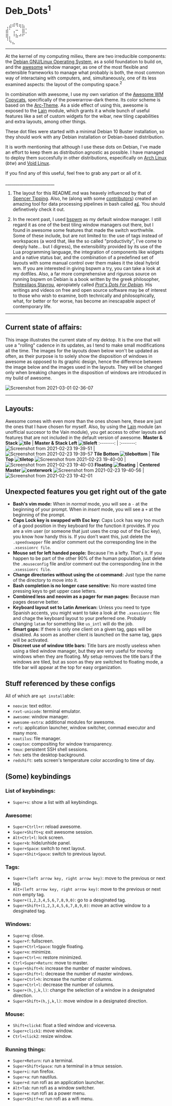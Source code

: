 # Deb_Dots<sup>1</sup> 
⢀⣴⠾⠻⢶⣦⠀  
⣾⠁⢠⠒⠀⣿⡁  
⢿⡄⠘⠷⠚⠋⠀  
⠈⠳⣄⠀⠀⠀
   
---     

At the kernel of my computing milieu, there are two irreducible components: the [Debian GNU/Linux Operating System](https://www.debian.org/), as a solid foundation to build on, and the [awesome](https://awesomewm.org/) window manager, as one of the most flexible and extensible frameworks to manage what probably is both, the most common way of interactaing with computers, and, simultaneously, one of its less examined aspects: the layout of the computing space.<sup>2</sup> 

In combination with awesome, I use my own variation of the [Awesome WM Copycats](https://github.com/lcpz/awesome-copycats), specifically of the powerarrow-dark theme. Its color scheme is based on the [Arc-Theme](https://github.com/horst3180/Arc-theme). As a side effect of using this, awesome is exposed to the [Lain](https://github.com/lcpz/lain/tree/33c0e0c2360a04fcc6f51bccb0ad2a7a9e9c07b3) module, which grants it a whole bunch of useful features like a set of custom widgets for the wibar, new tiling capabilities and extra layouts, among other things.
 
   These dot files were started with a minimal Debian 10 Buster installation, so they should work with any Debian installation or Debian-based distribution. 
     
   It is worth mentioning that although I use these dots on Debian, I've made an effort to keep them as distribution agnostic as possible. I have managed to deploy them succesfully in other distributions, especifically on [Arch Linux](https://archlinux.org/) (_btw_) and [Void Linux](https://voidlinux.org/). 

   If you find any of this useful, feel free to grab any part or all of it.
   
   \_\_\_\_\_\_\_\_\_\_\_\_\_\_\_\_\_\_\_\_\_\_\_\_
1.  The layout for this README.md was heavely influenced by that of [Spencer Tipping](https://github.com/spencertipping/dotfiles). Also, he (along with some [contributors](https://github.com/spencertipping/ni/graphs/contributors)) created an amazing tool for data processing pipelines in bash called [**_`ni`_**](https://github.com/spencertipping/ni). You should definetively check it out.

2. In the recent past, I used [bspwm](https://github.com/baskerville/bspwm) as my default window manager. I still regard it as one of the best tiling window managers out there, but I found in awesome some features that made the switch worthwhile. Some of these include, but are not limited to: the use of tags instead of workspaces (a word that, like the so called "productivity", I've come to deeply hate... but I digress), the extensibility provided by its use of the Lua programming language, the integration of components like widgets and a native status bar, and the combination of a predefined set of layouts with some manual control over them makes it the ideal hybrid wm. If you are interested in giving bspwm a try, you can take a look at my dotfiles. Also, a far more comprehensive and rigurous source on running bspwm on Debian is a book written by the greek philosopher, [Protesilaos Stavrou](https://protesilaos.com/), apropiately called _[Prot's Dots For Debian](https://protesilaos.com/pdfd/)_. His writings and videos on free and open source software may be of interest to those who wish to examine, both technically and philosophically, what, for better or for worse, has become an inescapable aspect of contemporary life. 

 ---
 ## Current state of affairs:
 This image illustrates the current state of my dektop. It is the one that will use a "rolling" cadence in its updates, as I tend to make small modifications all the time. The images for the layouts down below won't be updated as often, as their purpose is to solely show the disposition of windows in awesome as opposed to its graphic design, hence the difference between the image below and the images used in the layouts. They will be changed only when breaking changes in the disposition of windows are introduced in my build of awesome.
 
![Screenshot from 2021-03-01 02-36-07](https://user-images.githubusercontent.com/64110504/109472500-d200f480-7a37-11eb-9b34-7044649022ce.png)
 
 ---
 
 ## Layouts:
 Awesome comes with even more than the ones shown here, these are just the ones that I have chosen for myself. Also, by using the [Lain](https://github.com/lcpz/lain/tree/33c0e0c2360a04fcc6f51bccb0ad2a7a9e9c07b3) module (an unofficial succesor to the Vain module), you get access to other layouts and features that are not included in the default version of awesome. 
 **Master & Stack ![tile](https://user-images.githubusercontent.com/64110504/109235140-b1fcd700-7792-11eb-9a2e-c82bf8532070.png)** |  **Master & Stack Left ![tileleft](https://user-images.githubusercontent.com/64110504/109235218-de185800-7792-11eb-9b7f-6f4612bfbadf.png)**
:-------: | :-------:
![Screenshot from 2021-02-23 19-39-51](https://user-images.githubusercontent.com/64110504/108935764-d9796580-7613-11eb-80bf-1c87f4a2914c.png) | ![Screenshot from 2021-02-23 19-39-57](https://user-images.githubusercontent.com/64110504/108936095-eeee8f80-7613-11eb-852b-c15e74690953.png)
**Tile Bottom ![tilebottom](https://user-images.githubusercontent.com/64110504/109235254-f2f4eb80-7792-11eb-97d7-c5769b43dcc0.png)** | **Tile Top ![tiletop](https://user-images.githubusercontent.com/64110504/109235289-056f2500-7793-11eb-8663-b1b77a8fccfa.png)**
![Screenshot from 2021-02-23 19-40-00](https://user-images.githubusercontent.com/64110504/108936354-ff066f00-7613-11eb-88ed-fa7d585402f5.png) | ![Screenshot from 2021-02-23 19-40-03](https://user-images.githubusercontent.com/64110504/108936642-12b1d580-7614-11eb-911f-7d03eb49ed56.png)
**Floating ![floating](https://user-images.githubusercontent.com/64110504/109235326-17e95e80-7793-11eb-94bd-ca5a759e1832.png)** | **Centered Master ![centerwork](https://user-images.githubusercontent.com/64110504/109235414-3fd8c200-7793-11eb-8619-84bba28091c4.png)**
![Screenshot from 2021-02-23 19-40-56](https://user-images.githubusercontent.com/64110504/108937011-2b21f000-7614-11eb-8c4b-19aa0fb35975.png) | ![Screenshot from 2021-02-23 19-42-01](https://user-images.githubusercontent.com/64110504/108937247-39700c00-7614-11eb-89f8-59d242d592bb.png)

## Unexpected features you get right out of the gate
- **Bash's vim mode:** When in _normal_ mode, you will see a `-` at the beginning of your prompt. When in _insert_ mode, you will see a `+` at the beginning of the prompt. 
- **Caps Lock key is swapped with Esc key:** Caps Lock has way too much of a good position in they keyboard for the function it provides. If you are a vim user (or someone that just uses the crap out of the Esc key), you know how handy this is. If you don't want this, just delete the `.speedswapper` file and/or comment out the corresponding line in the `.xsessionrc file`.
- **Mouse set for left handed people:** Because I'm a lefty. That's it. If you happen to be part of the other 90% of the human population, just delete the  `.mouseconfig` file and/or comment out the corresponding line in the `.xsessionrc file`.  
- **Change directories without using the `cd` command:** Just type the name of the directory to move into it. 
- **Bash completion is no longer case sensitive:** No more wasted time pressing keys to get upper case letters.
- **Combined less and neovim as a pager for man pages:** Because man pages deserve better.
- **Keyboard layout set to Latin American:** Unless you need to type Spanish accents, you might want to take a look at the `.xsessionrc` file and chage the keyboard layout to your preferred one. Probably changing  `latam` for something like `us_intl` will do the job.
- **Smart gaps:** If there is only one client on a given tag, gaps will be disabled. As soom as another client is launched on the same tag, gaps will be activated.
- **Discreet use of window title bars:** Title bars are mostly useless when using a tiled window manager, but they are very useful for moving windows when they are floating. My setup removes the title bars if the windows are tiled, but as soon as they are switched to floating mode, a title bar will appear at the top for easy organization.

## Stuff referenced by these configs
All of which are `apt install`able:

- `neovim`: text editor.
- `rxvt-unicode`: terminal emulator.
- `awesome`: window manager.
- `awesome-extra`: additional modules for awesome.
- `rofi`: application launcher, window switcher, commad executor and many more.
- `nautilus`: file manager.
- `compton`: compositing for window transparency.
- `tmux`: persistent SSH shell sessions.
- `feh`: sets the desktop background.
- `redshift`: sets screen's temperature color according to time of day.


## (Some) keybindings

### List of keybindings:
- `Super+s`: show a list with all keybindings. 

### Awesome:
- `Super+Ctrll+r`: reload awesome.
- `Super+Shift+q`: exit awesome session.
- `Alt+Ctrl+l`: lock screen.
- `Super+b`: hide/unhide panel.
- `Super+Space`: switch to next layout.
- `Super+Shit+Space`: switch to previous layout.

### Tags:
- `Super+(left arrow key, right arrow key)`: move to the previous or next tag. 
- `Alt+(left arrow key, right arrow key)`: move to the previous or next non empty tag. 
- `Super+(1,2,3,4,5,6,7,8,9,0)`: go to a desginated tag.
- `Super+Shift+(1,2,3,4,5,6,7,8,9,0)`: move an active window to a desginated tag.

### Windows:
- `Super+q`: close.
- `Super+f`: fullscreen. 
- `Super+Ctrl+Space`: toggle floating. 
- `Super+n`: minimize.
- `Super+Ctrl+n`: restore minimized.
- `Ctrl+Super+Return`: move to master.
- `Super+Shift+h`: increase the number of master windows.
- `Super+Shift+l`: decrease the number of master windows.
- `Super+Ctrl+h`: increase the number of columns.
- `Super+Ctrl+l`: decrease the number of columns.
- `Super+(h,j,k,l)`: change the selection of a window in a designated direction.
- `Super+Shift+(h,j,k,l)`: move window in a designated direction.

### Mouse:
- `Shift+click4`: float a tiled window and viceversa.
- `Super+click1`: move window.
- `Ctrl+click2`: resize window.

### Running things:
- `Super+Return`: run a terminal.
- `Super+Shift+Space`: run a terminal in a tmux session.
- `Super+i`: run firefox.
- `Super+a`: run nautilus.
- `Super+d`: run rofi as an application launcher.
- `Alt+Tab`: run rofi as a window switcher.
- `Super+e`: run rofi as a power menu. 
- `Super+Shitf+e`: run rofi as a wifi menu.
